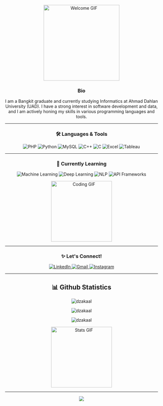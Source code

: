<p align="center">
  <img src="https://media.giphy.com/media/du3J3cXyzhj75IOgvA/giphy.gif" width="250" alt="Welcome GIF"/>
</p>

<h3 align="center">Bio</h3>
<p align="center">
  I am a Bangkit graduate and currently studying Informatics at Ahmad Dahlan University (UAD). I have a strong interest in software development and data, and I am actively honing my skills in various programming languages and tools.
</p>

---

<h3 align="center">🛠️ Languages & Tools</h3>
<p align="center">
  <img src="https://img.shields.io/badge/PHP-777BB4?style=for-the-badge&logo=php&logoColor=white" alt="PHP"/>
  <img src="https://img.shields.io/badge/Python-3776AB?style=for-the-badge&logo=python&logoColor=white" alt="Python"/>
  <img src="https://img.shields.io/badge/MySQL-4479A1?style=for-the-badge&logo=mysql&logoColor=white" alt="MySQL"/>
  <img src="https://img.shields.io/badge/C++-00599C?style=for-the-badge&logo=c%2B%2B&logoColor=white" alt="C++"/>
  <img src="https://img.shields.io/badge/C-00599C?style=for-the-badge&logo=c&logoColor=white" alt="C"/>
  <img src="https://img.shields.io/badge/Excel-217346?style=for-the-badge&logo=microsoft-excel&logoColor=white" alt="Excel"/>
  <img src="https://img.shields.io/badge/Tableau-E97627?style=for-the-badge&logo=tableau&logoColor=white" alt="Tableau"/>
</p>

---

<h3 align="center">🌱 Currently Learning</h3>
<p align="center">
  <img src="https://img.shields.io/badge/Machine%20Learning-FF6F00?style=for-the-badge&logo=python&logoColor=white" alt="Machine Learning"/>
  <img src="https://img.shields.io/badge/Deep%20Learning-0A192F?style=for-the-badge&logo=tensorflow&logoColor=white" alt="Deep Learning"/>
  <img src="https://img.shields.io/badge/NLP-00897B?style=for-the-badge&logo=spacy&logoColor=white" alt="NLP"/>
  <img src="https://img.shields.io/badge/API%20Frameworks-4FC08D?style=for-the-badge&logo=fastapi&logoColor=white" alt="API Frameworks"/>
</p>
<p align="center">
  <img src="https://media.giphy.com/media/qgQUggAC3Pfv687qPC/giphy.gif" width="200" alt="Coding GIF"/>
</p>

---

<h3 align="center">✨ Let's Connect!</h3>
<p align="center">
  <a href="https://www.linkedin.com/in/m-dzaka-al-fikri-7bba421a4/" target="_blank">
    <img src="https://img.shields.io/badge/LinkedIn-0077B5?style=for-the-badge&logo=linkedin&logoColor=white" alt="LinkedIn"/>
  </a>
  <a href="mailto:dzakaal10@gmail.com" target="_blank">
    <img src="https://img.shields.io/badge/Gmail-EA4335?style=for-the-badge&logo=gmail&logoColor=white" alt="Gmail"/>
  </a>
  <a href="https://instagram.com/moredzl" target="_blank">
    <img src="https://img.shields.io/badge/Instagram-E4405F?style=for-the-badge&logo=instagram&logoColor=white" alt="Instagram"/>
  </a>
</p>

---

<h2 align="center">📊 Github Statistics</h2>
<p align="center">
  <img src="https://github-readme-stats.vercel.app/api?username=dzakaal&show_icons=true&theme=radical&locale=en" alt="dzakaal" />
</p>
<p align="center">
  <img src="https://github-readme-streak-stats.herokuapp.com/?user=dzakaal&theme=radical" alt="dzakaal" />
</p>
<p align="center">
  <img src="https://github-readme-stats.vercel.app/api/top-langs?username=dzakaal&layout=compact&theme=radical" alt="dzakaal" />
</p>
<p align="center">
  <img src="https://media.giphy.com/media/LMt9638dO8dftAjtco/giphy.gif" width="200" alt="Stats GIF"/>
</p>

---

<p align="center">
  <img src="https://capsule-render.vercel.app/api?type=waving&color=gradient&height=100&section=footer"/>
</p>
